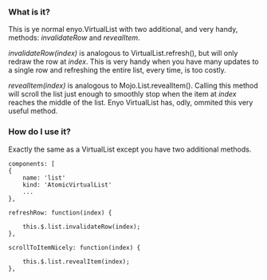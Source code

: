 ### What is it?

This is ye normal enyo.VirtualList with two additional, and very handy, methods: _invalidateRow_ and _revealItem_.

_invalidateRow(index)_ is analogous to VirtualList.refresh(), but will only redraw the row at _index_. This is very handy when you have many updates to a single row and refreshing the entire list, every time, is too costly.

_revealItem(index)_ is analogous to Mojo.List.revealItem(). Calling this method will scroll the list just enough to smoothly stop when the item at _index_ reaches the middle of the list. Enyo VirtualList has, odly, ommited this very useful method.

### How do I use it?

Exactly the same as a VirtualList except you have two additional methods.

    components: [
    {
        name: 'list'
        kind: 'AtomicVirtualList'
        ...
    },

    refreshRow: function(index) {

        this.$.list.invalidateRow(index);
    },

    scrollToItemNicely: function(index) {

        this.$.list.revealItem(index);
    },
